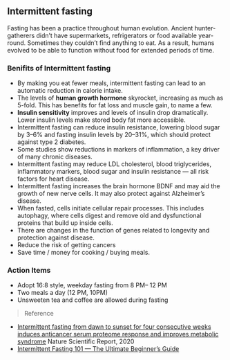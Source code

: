 ## Intermittent fasting 

Fasting has been a practice throughout human evolution. Ancient hunter-gatherers didn’t have supermarkets, refrigerators or food available year-round. Sometimes they couldn’t find anything to eat. As a result, humans evolved to be able to function without food for extended periods of time.


### Benifits of Intermittent fasting
- By making you eat fewer meals, intermittent fasting can lead to an automatic reduction in calorie intake.
- The levels of **human growth hormone** skyrocket, increasing as much as 5-fold. This has benefits for fat loss and muscle gain, to name a few.
- **Insulin sensitivity** improves and levels of insulin drop dramatically. Lower insulin levels make stored body fat more accessible.
- Intermittent fasting can reduce insulin resistance, lowering blood sugar by 3–6% and fasting insulin levels by 20–31%, which should protect against type 2 diabetes.
- Some studies show reductions in markers of inflammation, a key driver of many chronic diseases.
- Intermittent fasting may reduce LDL cholesterol, blood triglycerides, inflammatory markers, blood sugar and insulin resistance — all risk factors for heart disease.
- Intermittent fasting increases the brain hormone BDNF and may aid the growth of new nerve cells. It may also protect against Alzheimer’s disease.
- When fasted, cells initiate cellular repair processes. This includes autophagy, where cells digest and remove old and dysfunctional proteins that build up inside cells.
- There are changes in the function of genes related to longevity and protection against disease.
- Reduce the risk of getting cancers
- Save time / money for cooking / buying meals.

### Action Items
- Adopt 16:8 style, weekday fasting from 8 PM– 12 PM
- Two meals a day (12 PM, 10PM)
- Unsweeten tea and coffee are allowed during fasting


> Reference
- [Intermittent fasting from dawn to sunset for four consecutive weeks induces anticancer serum proteome response and improves metabolic syndrome](https://www.nature.com/articles/s41598-020-73767-w) Nature Scientific Report, 2020 
- [Intermittent Fasting 101 — The Ultimate Beginner’s Guide](https://www.healthline.com/nutrition/intermittent-fasting-guide)
